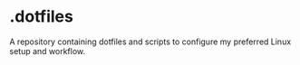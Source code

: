 # .dotfiles
A repository containing dotfiles and scripts to configure my preferred Linux setup and workflow.
